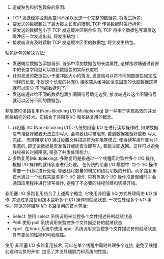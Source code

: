 1. 造成粘包和拆包现象的原因:
 - TCP 发送缓冲区剩余空间不足以发送一个完整的数据包, 将发生拆包;
 - 要发送的数据超过了最大报文长度的限制, TCP 传输数据时进行拆包;
 - 要发送的数据包小于 TCP 发送缓冲区剩余空间, TCP 将多个数据包写满发送缓冲区一次发送出去, 将发生粘包：
 - 接收端没有及时读取 TCP 发送缓冲区里的数据包, 将会发生粘包。

粘包拆包的解决方法:
- 发送端给数据包添加首部, 首部中添加数据包的长度属性, 这样接收端通过首部中的长度字段就可以直到数据包的实际长度啦
- 针对发送的数据包小于缓冲区大小的情况, 发送端可以将不同的数据包规定成同样的长度, 不足这个长度的补充0, 接收端从缓冲区读取固定的长度数据这样就可以区分
不同的数据包了;
- 发送端通过给不同的数据包添加间隔符号确定边界, 接收端通过这个间隔符号就可以区分不同的数据包。

非阻塞IO多路复用(Non-blocking I/O Multiplexing) 是一种用于实现高效的并发网络编程的技术。它结合了非阻塞I/O 和多路复用的概念。
1. 非阻塞 I/O (Non-blocking I/O): 传统的阻塞 I/O 在进行读写操作时, 如果数据没有准备好或者无法立即写入, 会导致线程被阻塞, 直到数据准备好或者
写入完成。 而非阻塞 I/O 通过设置文件描述符为非阻塞模式, 使得读写操作变为非阻塞的, 即无论数据是否准备好或能否立即写入, 都能立即返回。这样可以避免
线程被长时间阻塞, 提高了并发处理能力。
2. 多路复用(Multiplexing): 多路复用是指通过一个线程同时监控多个 I/O 操作, 根据 I/O 操作的就绪状态进行处理。 在传统的阻塞 I/O 模型中, 每个 I/O
操作需要一个线程进行处理, 导致线程数量的增加和线程切换的开销。而多路复用技术通过一个线程来监控多个 I/O 操作, 只有当某个 I/O 操作准备就绪时才会
通知应用程序进行读写操作, 避免了不必要的线程创建和切换开销。

非阻塞 I/O 多路复用结合了上述两个概念, 它使用非阻塞 I/O 方式处理网络 I/O 操作, 并通过多路复用技术监听多个 I/O 操作的就绪状态, 一次性处理多个 I/O
事件。常见的非阻塞 I/O 多路复用的技术包括:
- Select: 使用 select 系统调用来监控多个文件描述符的就绪状态
- Poll: 使用 poll 系统调用来监控多个文件描述符的就绪状态
- Epoll: 在 linux 系统中使用 epoll 系统调用来监控多个文件描述符的就绪状态, 具有更高的性能和可收缩性。

使用 非阻塞 I/O 多路复用技术, 可以在单个线程中同时处理多个连接, 避免了线程创建和切换的开销, 提高了并发处理能力和系统的性能。
